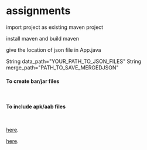 # assignments

import project as existing maven project 

install maven and build maven

give the location of json file in App.java

  String data_path="YOUR_PATH_TO_JSON_FILES"
  String merge_path="PATH_TO_SAVE_MERGEDJSON"
#### To create bar/jar files
```


```
#### To include apk/aab files
```


```



























































































[here](#to-create-barjar-files).

[here](#to-include-apkaab-files).
